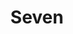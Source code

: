 ---
title: Seven
tags: ["seven", "lucky-number", "lucky", "lottery", "superstition", "magic", "mystical"]
icon: seven
svg: '<svg xmlns="http://www.w3.org/2000/svg" width="24" height="24" fill="none" viewBox="0 0 24 24" stroke-width="1.5" stroke-linecap="round" stroke-linejoin="round" stroke="currentColor"><path d="M10.5 17c0-3.75 5-10 5-10s-3.75.625-6.25 0"/></svg>'
---